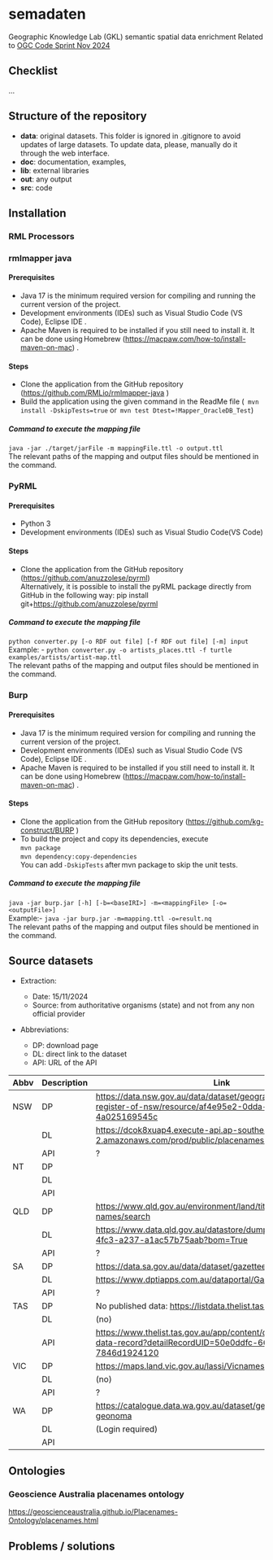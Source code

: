# semadaten

Geographic Knowledge Lab (GKL) semantic spatial data enrichment
Related to [OGC Code Sprint Nov 2024](https://www.ogc.org/ogc-events/the-november-2024-ogc-metadata-code-sprint/)

## Checklist
...


## Structure of the repository

- **data**: original datasets. This folder is ignored in .gitignore to avoid updates of large datasets. To update data, please, manually do it through the web interface.
- **doc**: documentation, examples, 
- **lib**: external libraries
- **out**: any output
- **src**: code

## Installation
### RML Processors
###  rmlmapper java 
#### Prerequisites 
* Java 17 is the minimum required version for compiling and running the current version of the project. <br>
* Development environments (IDEs) such as Visual Studio Code (VS Code), Eclipse IDE . <br>
* Apache Maven is required to be installed if you still need to install it. It can be done using Homebrew  (https://macpaw.com/how-to/install-maven-on-mac) .<br>
#### Steps 
* Clone the application from the GitHub repository (https://github.com/RMLio/rmlmapper-java ) 
* Build the application using the given command in the ReadMe file  (``` mvn install -DskipTests=true```  or  ```mvn test Dtest=!Mapper_OracleDB_Test```) 
##### Command to execute the mapping file 
```java -jar ./target/jarFile -m mappingFile.ttl -o output.ttl``` <br>
The relevant paths of the mapping and output files should be mentioned in the command. 

### PyRML 
#### Prerequisites 
* Python 3
* Development environments (IDEs) such as Visual Studio Code(VS Code) 
#### Steps 
* Clone the application from the GitHub repository (https://github.com/anuzzolese/pyrml) <br>
   Alternatively, it is possible to install the pyRML package directly from GitHub in the following way: 
pip install git+https://github.com/anuzzolese/pyrml 
##### Command to execute the mapping file
```python converter.py [-o RDF out file] [-f RDF out file] [-m] input ``` <br>
Example: - 
```python converter.py -o artists_places.ttl -f turtle examples/artists/artist-map.ttl ```
<br>The relevant paths of the mapping and output files should be mentioned in the command.

### Burp
#### Prerequisites 
* Java 17 is the minimum required version for compiling and running the current version of the project. <br>
* Development environments (IDEs) such as Visual Studio Code (VS Code), Eclipse IDE . <br>
* Apache Maven is required to be installed if you still need to install it. It can be done using Homebrew  (https://macpaw.com/how-to/install-maven-on-mac) .<br>
#### Steps 
* Clone the application from the GitHub repository (https://github.com/kg-construct/BURP )
* To build the project and copy its dependencies, execute <br>
```mvn package``` <br>
```mvn dependency:copy-dependencies  ``` <br>
You can add ```-DskipTests``` after mvn package to skip the unit tests.
##### Command to execute the mapping file
```java -jar burp.jar [-h] [-b=<baseIRI>] -m=<mappingFile> [-o=<outputFile>] ``` <br>
Example:- 
```java -jar burp.jar -m=mapping.ttl -o=result.nq ``` <br>
The relevant paths of the mapping and output files should be mentioned in the command. 
<br>

## Source datasets

- Extraction:
	- Date: 15/11/2024
	- Source: from authoritative organisms (state) and not from any non official provider

- Abbreviations:
	- DP: download page
	- DL: direct link to the dataset
	- API: URL of the API

| Abbv | Description | Link                                                                                                                      |
| ---- | ----------- | ------------------------------------------------------------------------------------------------------------------------- |
| NSW  | DP          | https://data.nsw.gov.au/data/dataset/geographical-name-register-of-nsw/resource/af4e95e2-0dda-44c4-9324-4a025169545c      |
|      | DL          | https://dcok8xuap4.execute-api.ap-southeast-2.amazonaws.com/prod/public/placenames/geonames/download                      |
|      | API         | ?                                                                                                                         |
| NT   | DP          |                                                                                                                           |
|      | DL          |                                                                                                                           |
|      | API         |                                                                                                                           |
| QLD  | DP          | https://www.qld.gov.au/environment/land/title/place-names/search                                                          |
|      | DL          | https://www.data.qld.gov.au/datastore/dump/414391b9-7943-4fc3-a237-a1ac57b75aab?bom=True                                  |
|      | API         | ?                                                                                                                         |
| SA   | DP          | https://data.sa.gov.au/data/dataset/gazetteer                                                                             |
|      | DL          | https://www.dptiapps.com.au/dataportal/Gazetteer_geojson.zip                                                              |
|      | API         | ?                                                                                                                         |
| TAS  | DP          | No published data: https://listdata.thelist.tas.gov.au/opendata/                                                          |
|      | DL          | (no)                                                                                                                      |
|      | API         | https://www.thelist.tas.gov.au/app/content/data/geo-meta-data-record?detailRecordUID=50e0ddfc-6638-4a8f-a965-7846d1924120 |
| VIC  | DP          | https://maps.land.vic.gov.au/lassi/VicnamesUI.jsp                                                                         |
|      | DL          | (no)                                                                                                                      |
|      | API         | ?                                                                                                                         |
| WA   | DP          | https://catalogue.data.wa.gov.au/dataset/geographic-names-geonoma                                                         |
|      | DL          | (Login required)                                                                                                          |
|      | API         |                                                                                                                           |

## Ontologies

### Geoscience Australia placenames ontology

https://geoscienceaustralia.github.io/Placenames-Ontology/placenames.html


## Problems / solutions
